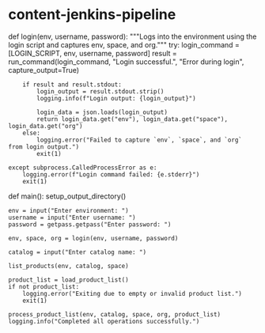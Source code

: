 # content-jenkins-pipeline
 

def login(env, username, password):
    """Logs into the environment using the login script and captures env, space, and org."""
    try:
        login_command = [LOGIN_SCRIPT, env, username, password]
        result = run_command(login_command, "Login successful.", "Error during login", capture_output=True)

        if result and result.stdout:
            login_output = result.stdout.strip()
            logging.info(f"Login output: {login_output}")

            login_data = json.loads(login_output)
            return login_data.get("env"), login_data.get("space"), login_data.get("org")
        else:
            logging.error("Failed to capture `env`, `space`, and `org` from login output.")
            exit(1)

    except subprocess.CalledProcessError as e:
        logging.error(f"Login command failed: {e.stderr}")
        exit(1)

def main():
    setup_output_directory()

    env = input("Enter environment: ")
    username = input("Enter username: ")
    password = getpass.getpass("Enter password: ")

    env, space, org = login(env, username, password)

    catalog = input("Enter catalog name: ")

    list_products(env, catalog, space)

    product_list = load_product_list()
    if not product_list:
        logging.error("Exiting due to empty or invalid product list.")
        exit(1)

    process_product_list(env, catalog, space, org, product_list)
    logging.info("Completed all operations successfully.")

